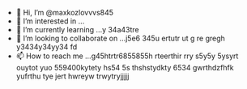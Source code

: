 - 👋 Hi, I’m @maxkozlovvvs845
- 👀 I’m interested in ...
- 🌱 I’m currently learning ...y 34a43tre
- 💞️ I’m looking to collaborate on ...j5e6 345u ertutr ut g re gregh y3434y34yy34  fd
- 📫 How to reach me ...g45htrtr6855855h rteerthir rry s5y5y 5ysyrt ouytot yuo
559400kytety hs54 5s thshstydkty 6534 gwrthdzfhfk yufrthu tye jert hwreyw trwytryjjjjj
<!---ifyu
maxkozlovvvs845/maxkozlovvvs845 is a ✨ special ✨ repository because its `README.md` (this file) appears on your GitHub profile.
You can click the Preview link to take a look at your changes.
--->
